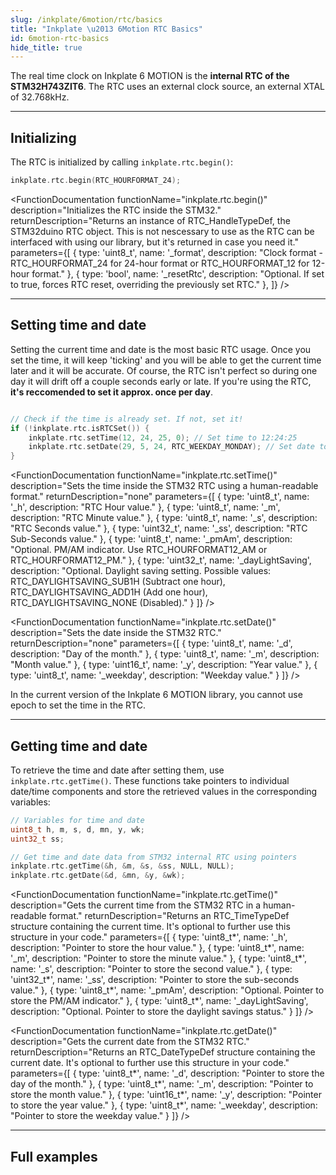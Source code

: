 ```yaml
---
slug: /inkplate/6motion/rtc/basics
title: "Inkplate \u2013 6Motion RTC Basics"
id: 6motion-rtc-basics
hide_title: true
---
```

<SectionTitle title="RTC basics" backgroundImage="/img/rtc.png" />

The real time clock on Inkplate 6 MOTION is the **internal RTC of the STM32H743ZIT6**. The RTC uses an external clock source, an external XTAL of 32.768kHz.

---

## Initializing

The RTC is initialized by calling `inkplate.rtc.begin()`:

```cpp
inkplate.rtc.begin(RTC_HOURFORMAT_24);
```
<FunctionDocumentation
  functionName="inkplate.rtc.begin()"
  description="Initializes the RTC inside the STM32."
  returnDescription="Returns an instance of RTC_HandleTypeDef, the STM32duino RTC object. This is not nescessary to use as the RTC can be interfaced with using our library, but it's returned in case you need it."
  parameters={[
    { type: 'uint8_t', name: '_format', description: "Clock format - RTC_HOURFORMAT_24 for 24-hour format or RTC_HOURFORMAT_12 for 12-hour format." },
    { type: 'bool', name: '_resetRtc', description: "Optional. If set to true, forces RTC reset, overriding the previously set RTC." },
  ]}
/>

---

## Setting time and date

Setting the current time and date is the most basic RTC usage. Once you set the time, it will keep 'ticking' and you will be able to get the current time later and it will be accurate. Of course, the RTC isn't perfect so during one day it will drift off a couple seconds early or late. If you're using the RTC, **it's reccomended to set it approx. once per day**.

```cpp

// Check if the time is already set. If not, set it!
if (!inkplate.rtc.isRTCSet()) {
    inkplate.rtc.setTime(12, 24, 25, 0); // Set time to 12:24:25
    inkplate.rtc.setDate(29, 5, 24, RTC_WEEKDAY_MONDAY); // Set date to 29/5/2024, Monday
}
```

<FunctionDocumentation
  functionName="inkplate.rtc.isRTCSet()"
  description="Checks whether the RTC is set. If not, the RTC needs to be manually configured."
  returnDescription="Returns true if the RTC is already set, otherwise false."
/>

<FunctionDocumentation
  functionName="inkplate.rtc.setTime()"
  description="Sets the time inside the STM32 RTC using a human-readable format."
  returnDescription="none"
  parameters={[
    { type: 'uint8_t', name: '_h', description: "RTC Hour value." },
    { type: 'uint8_t', name: '_m', description: "RTC Minute value." },
    { type: 'uint8_t', name: '_s', description: "RTC Seconds value." },
    { type: 'uint32_t', name: '_ss', description: "RTC Sub-Seconds value." },
    { type: 'uint8_t', name: '_pmAm', description: "Optional. PM/AM indicator. Use RTC_HOURFORMAT12_AM or RTC_HOURFORMAT12_PM." },
    { type: 'uint32_t', name: '_dayLightSaving', description: "Optional. Daylight saving setting. Possible values: RTC_DAYLIGHTSAVING_SUB1H (Subtract one hour), RTC_DAYLIGHTSAVING_ADD1H (Add one hour), RTC_DAYLIGHTSAVING_NONE (Disabled)." }
  ]}
/>

<FunctionDocumentation
  functionName="inkplate.rtc.setDate()"
  description="Sets the date inside the STM32 RTC."
  returnDescription="none"
  parameters={[
    { type: 'uint8_t', name: '_d', description: "Day of the month." },
    { type: 'uint8_t', name: '_m', description: "Month value." },
    { type: 'uint16_t', name: '_y', description: "Year value." },
    { type: 'uint8_t', name: '_weekday', description: "Weekday value." }
  ]}
/>

<WarningBox>In the current version of the Inkplate 6 MOTION library, you cannot use epoch to set the time in the RTC.</WarningBox>

---

## Getting time and date

To retrieve the time and date after setting them, use `inkplate.rtc.getTime()`. These functions take pointers to individual date/time components and store the retrieved values in the corresponding variables:

```cpp
// Variables for time and date
uint8_t h, m, s, d, mn, y, wk;
uint32_t ss;

// Get time and date data from STM32 internal RTC using pointers
inkplate.rtc.getTime(&h, &m, &s, &ss, NULL, NULL);
inkplate.rtc.getDate(&d, &mn, &y, &wk);
```

<FunctionDocumentation
functionName="inkplate.rtc.getTime()"
description="Gets the current time from the STM32 RTC in a human-readable format."
returnDescription="Returns an RTC_TimeTypeDef structure containing the current time. It's optional to further use this structure in your code."
parameters={[
{ type: 'uint8_t*', name: '_h', description: "Pointer to store the hour value." },
{ type: 'uint8_t*', name: '_m', description: "Pointer to store the minute value." },
{ type: 'uint8_t*', name: '_s', description: "Pointer to store the second value." },
{ type: 'uint32_t*', name: '_ss', description: "Pointer to store the sub-seconds value." },
{ type: 'uint8_t*', name: '_pmAm', description: "Optional. Pointer to store the PM/AM indicator." },
{ type: 'uint8_t*', name: '_dayLightSaving', description: "Optional. Pointer to store the daylight savings status." }
]}
/>

<FunctionDocumentation
functionName="inkplate.rtc.getDate()"
description="Gets the current date from the STM32 RTC."
returnDescription="Returns an RTC_DateTypeDef structure containing the current date. It's optional to further use this structure in your code."
parameters={[
{ type: 'uint8_t*', name: '_d', description: "Pointer to store the day of the month." },
{ type: 'uint8_t*', name: '_m', description: "Pointer to store the month value." },
{ type: 'uint16_t*', name: '_y', description: "Pointer to store the year value." },
{ type: 'uint8_t*', name: '_weekday', description: "Pointer to store the weekday value." }
]}
/>

---

## Full examples

<QuickLink 
  title="Inkplate_6_Motion_Fast_Animation.ino" 
  description="Full Arduino example on how to get and set time via the internal RTC on Inkplate 6 MOTION"
  url="https://github.com/SolderedElectronics/Inkplate_Motion_Arduino_Library/blob/main/examples/Inkplate6Motion/Advanced/RTC/Inkplate_6_Motion_Simple_RTC/Inkplate_6_Motion_Simple_RTC.ino" 
/>
